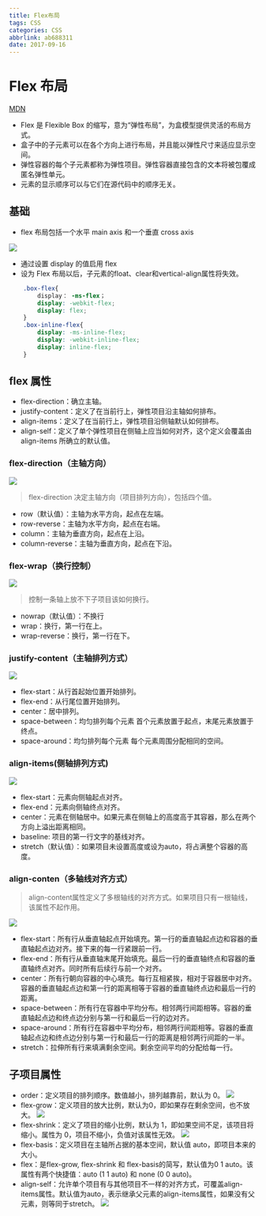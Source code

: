 ```yaml
---
title: Flex布局
tags: CSS
categories: CSS
abbrlink: ab688311
date: 2017-09-16
---
```

# Flex 布局
[MDN](https://developer.mozilla.org/zh-CN/docs/Web/CSS/CSS_Flexible_Box_Layout/Using_CSS_flexible_boxes)
* Flex 是 Flexible Box 的缩写，意为“弹性布局”，为盒模型提供灵活的布局方式。
* 盒子中的子元素可以在各个方向上进行布局，并且能以弹性尺寸来适应显示空间。
* 弹性容器的每个子元素都称为弹性项目。弹性容器直接包含的文本将被包覆成匿名弹性单元。
* 元素的显示顺序可以与它们在源代码中的顺序无关。


## 基础

* flex 布局包括一个水平 main axis 和一个垂直 cross axis

![](https://mdn.mozillademos.org/files/12998/flexbox.png)

* 通过设置 display 的值启用 flex
* 设为 Flex 布局以后，子元素的float、clear和vertical-align属性将失效。

```css
	.box-flex{
		display： -ms-flex；
	    display: -webkit-flex;
	    display: flex;
	}
	.box-inline-flex{
		display: -ms-inline-flex;
	    display: -webkit-inline-flex;
		display: inline-flex;
	}
```

## flex 属性

* flex-direction：确立主轴。
* justify-content：定义了在当前行上，弹性项目沿主轴如何排布。
* align-items：定义了在当前行上，弹性项目沿侧轴默认如何排布。
* align-self：定义了单个弹性项目在侧轴上应当如何对齐，这个定义会覆盖由 align-items 所确立的默认值。

### flex-direction（主轴方向）
![](http://www.ruanyifeng.com/blogimg/asset/2015/bg2015071005.png)
> flex-direction 决定主轴方向（项目排列方向），包括四个值。
* row（默认值）：主轴为水平方向，起点在左端。
* row-reverse：主轴为水平方向，起点在右端。
* column：主轴为垂直方向，起点在上沿。
* column-reverse：主轴为垂直方向，起点在下沿。

### flex-wrap（换行控制）
![](http://www.ruanyifeng.com/blogimg/asset/2015/bg2015071006.png)
> 控制一条轴上放不下子项目该如何换行。

* nowrap（默认值）：不换行
* wrap：换行，第一行在上。
* wrap-reverse：换行，第一行在下。

### justify-content（主轴排列方式）
![](http://www.ruanyifeng.com/blogimg/asset/2015/bg2015071010.png)
* flex-start：从行首起始位置开始排列。
* flex-end：从行尾位置开始排列。
* center：居中排列。
* space-between：均匀排列每个元素
首个元素放置于起点，末尾元素放置于终点。
* space-around：均匀排列每个元素
每个元素周围分配相同的空间。

### align-items(侧轴排列方式)
![](http://www.ruanyifeng.com/blogimg/asset/2015/bg2015071011.png)

* flex-start：元素向侧轴起点对齐。
* flex-end：元素向侧轴终点对齐。
* center：元素在侧轴居中。如果元素在侧轴上的高度高于其容器，那么在两个方向上溢出距离相同。
* baseline: 项目的第一行文字的基线对齐。
* stretch（默认值）：如果项目未设置高度或设为auto，将占满整个容器的高度。

### align-conten（多轴线对齐方式）

> align-content属性定义了多根轴线的对齐方式。如果项目只有一根轴线，该属性不起作用。

![](http://www.ruanyifeng.com/blogimg/asset/2015/bg2015071012.png)
* flex-start：所有行从垂直轴起点开始填充。第一行的垂直轴起点边和容器的垂直轴起点边对齐。接下来的每一行紧跟前一行。
* flex-end：所有行从垂直轴末尾开始填充。最后一行的垂直轴终点和容器的垂直轴终点对齐。同时所有后续行与前一个对齐。
* center：所有行朝向容器的中心填充。每行互相紧挨，相对于容器居中对齐。容器的垂直轴起点边和第一行的距离相等于容器的垂直轴终点边和最后一行的距离。
* space-between：所有行在容器中平均分布。相邻两行间距相等。容器的垂直轴起点边和终点边分别与第一行和最后一行的边对齐。
* space-around：所有行在容器中平均分布，相邻两行间距相等。容器的垂直轴起点边和终点边分别与第一行和最后一行的距离是相邻两行间距的一半。
* stretch：拉伸所有行来填满剩余空间。剩余空间平均的分配给每一行。

## 子项目属性

* order：定义项目的排列顺序。数值越小，排列越靠前，默认为 0。
![](http://www.ruanyifeng.com/blogimg/asset/2015/bg2015071013.png)
* flex-grow：定义项目的放大比例，默认为0，即如果存在剩余空间，也不放大。
![](http://www.ruanyifeng.com/blogimg/asset/2015/bg2015071014.png)
* flex-shrink：定义了项目的缩小比例，默认为 1，即如果空间不足，该项目将缩小。属性为 0，项目不缩小，负值对该属性无效。
![](http://www.ruanyifeng.com/blogimg/asset/2015/bg2015071015.jpg)
* flex-basis：定义项目在主轴所占据的基本空间，默认值 auto，即项目本来的大小。
* flex：是flex-grow, flex-shrink 和 flex-basis的简写，默认值为0 1 auto。该属性有两个快捷值：auto (1 1 auto) 和 none (0 0 auto)。
* align-self：允许单个项目有与其他项目不一样的对齐方式，可覆盖align-items属性。默认值为auto，表示继承父元素的align-items属性，如果没有父元素，则等同于stretch。
![](http://www.ruanyifeng.com/blogimg/asset/2015/bg2015071016.png)